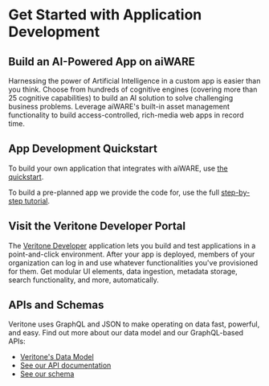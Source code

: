<!-- markdownlint-disable no-inline-html no-trailing-spaces blanks-around-headings-->

# Get Started with Application Development

## Build an AI-Powered App on aiWARE <!-- {docsify-ignore} -->

Harnessing the power of Artificial Intelligence in a custom app is easier than you think. Choose from hundreds of cognitive engines (covering more than 25 cognitive capabilities) to build an AI solution to solve challenging business problems. Leverage aiWARE's built-in asset management functionality to build access-controlled, rich-media web apps in record time.

## App Development Quickstart <!-- {docsify-ignore} -->

To build your own application that integrates with aiWARE, use [the quickstart](https://docs.veritone.com/#/developer/applications/quick-start).

To build a pre-planned app we provide the code for, use the full [step-by-step tutorial](https://docs.veritone.com/#/developer/applications/app-tutorial/).

## Visit the Veritone Developer Portal <!-- {docsify-ignore} -->

The [Veritone Developer](https://developer.veritone.com/engines/overview) application lets you build and test applications in a point-and-click environment. After your app is deployed, members of your organization can log in and use whatever functionalities you've provisioned for them. Get modular UI elements, data ingestion, metadata storage, search functionality, and more, automatically.

## APIs and Schemas <!-- {docsify-ignore} -->

Veritone uses GraphQL and JSON to make operating on data fast, powerful, and easy. Find out more about our data model and our GraphQL-based APIs:

- [Veritone's Data Model](<https://docs.veritone.com/#/apis/data-model>)
- [See our API documentation](<https://docs.veritone.com/#/apis>)
- [See our schema](<https://api.veritone.com/v3/graphqldocs>)
